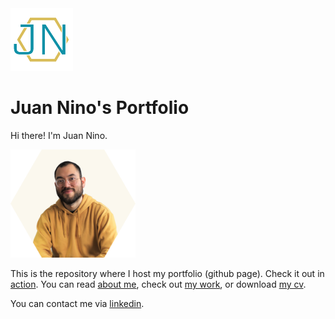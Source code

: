 
<img src="/Icon-192.png" alt="Profile picture" width="100"/>

# Juan Nino's Portfolio


Hi there! I'm Juan Nino.  

<img src="/img/profile.png" alt="Profile picture" width="200"/>


This is the repository where I host my portfolio (github page). 
Check it out in [action](https://www.juannino.dev/).
You can read [about me](https://www.juannino.dev/#about), check out [my work](https://www.juannino.dev/#work), or download [my cv](https://www.juannino.dev/JuanNinoCV.pdf).

You can contact me via [linkedin](https://www.linkedin.com/in/nino-juan/). 

